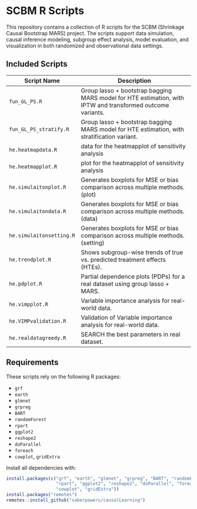 # SCBM R Scripts

This repository contains a collection of R scripts for the SCBM (Shrinkage Causal Bootstrap MARS) project. The scripts support data simulation, causal inference modeling, subgroup effect analysis, model evaluation, and visualization in both randomized and observational data settings.

## Included Scripts

| Script Name                  | Description |
|-----------------------------|-------------|
| `fun_GL_PS.R`                | Group lasso + bootstrap bagging MARS model for HTE estimation, with IPTW and transformed outcome variants.  |
| `fun_GL_PS_stratify.R`         | Group lasso + bootstrap bagging MARS model for HTE estimation, with stratification variant. |
| `he.heatmapdata.R`         | data for the heatmapplot of sensitivity analysis|
| `he.heatmapplot.R`       | plot for the heatmapplot of sensitivity analysis|
| `he.simulaitonplot.R`           | Generates boxplots for MSE or bias comparison across multiple methods. (plot)|
| `he.simulaitondata.R`        | Generates boxplots for MSE or bias comparison across multiple methods. (data)|
| `he.simulaitonsetting.R`        | Generates boxplots for MSE or bias comparison across multiple methods. (setting)|
| `he.trendplot.R`         | Shows subgroup-wise trends of true vs. predicted treatment effects (HTEs). |
| `he.pdplot.R`            | Partial dependence plots (PDPs) for a real dataset using group lasso + MARS. |
| `he.vimpplot.R`          | Variable importance analysis for real-world data. |
| `he.VIMPvalidation.R`          | Validation of Variable importance analysis for real-world data. |
| `he.realdatagreedy.R`    | SEARCH the best parameters in real dataset. |
## Requirements

These scripts rely on the following R packages:

- `grf`
- `earth`
- `glmnet`
- `grpreg`
- `BART`
- `randomForest`
- `rpart`
- `ggplot2`
- `reshape2`
- `doParallel`
- `foreach`
- `cowplot`, `gridExtra`

Install all dependencies with:

```r
install.packages(c("grf", "earth", "glmnet", "grpreg", "BART", "randomForest",
                   "rpart", "ggplot2", "reshape2", "doParallel", "foreach",
                   "cowplot", "gridExtra"))
install.packages("remotes")
remotes::install_github("saberpowers/causalLearning")
